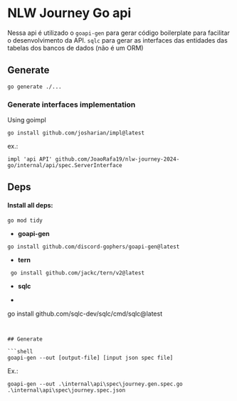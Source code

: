 # NLW Journey Go api

Nessa api é utilizado o `goapi-gen` para gerar código boilerplate para facilitar o desenvolvimento da API.
`sqlc` para gerar as interfaces das entidades das tabelas dos bancos de dados (não é um ORM)

## Generate

```shell
go generate ./...
```

### Generate interfaces implementation
Using goimpl
```shell
go install github.com/josharian/impl@latest
```

ex.:
```shell
impl 'api API' github.com/JoaoRafa19/nlw-journey-2024-go/internal/api/spec.ServerInterface
```

## Deps


#### Install all deps:
```shell
go mod tidy
```


- **goapi-gen**
```shell
go install github.com/discord-gophers/goapi-gen@latest
```

- **tern**
```shell
 go install github.com/jackc/tern/v2@latest
 ```

- **sqlc**
- ```shell
go install github.com/sqlc-dev/sqlc/cmd/sqlc@latest
```


## Generate

```shell
goapi-gen --out [output-file] [input json spec file]
```
Ex.:
```shell
goapi-gen --out .\internal\api\spec\journey.gen.spec.go .\internal\api\spec\journey.spec.json
```